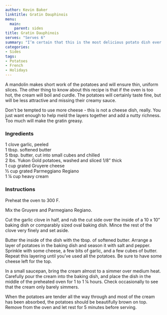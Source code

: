 ```yaml
---
author: Kevin Baker
linktitle: Gratin Dauphinois 
menu:
  main:
    parent: sides
title: Gratin Dauphinois 
serves: "Serves 6"
summary: "I’m certain that this is the most delicious potato dish ever conceived."
categories:
- Sides
tags:
- Potatoes
- French
- Holidays
---
```

A mandolin makes short work of the potatoes and will ensure thin, uniform slices. The other thing to know about this recipe is that if the oven is too hot, the cream will boil and curdle. The potatoes will certainly taste fine, but will be less attractive and missing their creamy sauce. 

Don't be tempted to use more cheese - this is not a cheese dish, really. You just want enough to help meld the layers together and add a nutty richness. Too much will make the gratin greasy.

### Ingredients

<div class="ingredient-list">

1 clove garlic, peeled  
1 tbsp. softened butter  
5 tbsp. butter, cut into small cubes and chilled  
2 lbs. Yukon Gold potatoes, washed and sliced 1/8” thick  
1 cup grated Gruyere cheese  
½ cup grated Parmeggiano Regiano   
1 ¼ cup heavy cream   

</div>

### Instructions

Preheat the oven to 300 F.  

Mix the Gruyere and Parmegiano Regiano. 

Cut the garlic clove in half, and rub the cut side over the inside of a 10 x 10” baking dish or comparably sized oval baking dish. Mince the rest of the clove very finely and set aside. 

Butter the inside of the dish with the tbsp. of softened butter. Arrange a layer of potatoes in the baking dish and season it with salt and pepper. Sprinkle with some cheese, a few bits of garlic, and a few cubes of butter. Repeat this layering until you’ve used all the potatoes. Be sure to have some cheese left for the top.

In a small saucepan, bring the cream almost to a simmer over medium heat.  Carefully pour the cream into the baking dish, and place the dish in the middle of the preheated oven for 1 to 1 ¼ hours. Check occasionally to see that the cream only barely simmers. 

When the potatoes are tender all the way through and most of the cream has been absorbed, the potatoes should be beautifully brown on top. Remove from the oven and let rest for 5 minutes before serving.